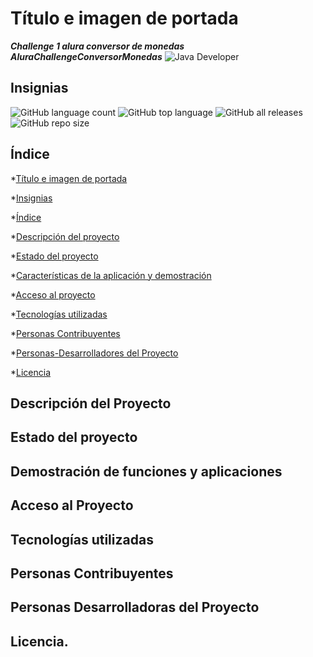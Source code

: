 # Título e imagen de portada
 ***Challenge 1 alura conversor de monedas***
 ***AluraChallengeConversorMonedas***
![Java Developer](https://github.com/leomj07/AluraChallengeConversorMonedas/assets/13156906/8615356c-c98b-46b0-9ea0-8fcb5f022f75)
## Insignias
![GitHub language count](https://img.shields.io/github/languages/count/leomj07/AluraChallengeConversorMonedas)
![GitHub top language](https://img.shields.io/github/languages/top/leomj07/AluraChallengeConversorMonedas)
![GitHub all releases](https://img.shields.io/github/downloads/leomj07/AluraChallengeConversorMonedas/total)
![GitHub repo size](https://img.shields.io/github/repo-size/leomj07/AluraChallengeConversorMonedas)
## Índice
*[Título e imagen de portada](#Título-e-imagen-de-portada)

*[Insignias](#insignias)

*[Índice](#índice)

*[Descripción del proyecto](#descripción-del-proyecto)

*[Estado del proyecto](#estado-del-proyecto)

*[Características de la aplicación y demostración](#Características-de-la-aplicación-y-demostración)

*[Acceso al proyecto](#acceso-proyecto)

*[Tecnologías utilizadas](#tecnologías-utilizadas)

*[Personas Contribuyentes](#personas-contribuyentes)

*[Personas-Desarrolladores del Proyecto](#personas-desarrolladores)

*[Licencia](#licencia)

## Descripción del Proyecto
## Estado del proyecto
## Demostración de funciones y aplicaciones
## Acceso al Proyecto
## Tecnologías utilizadas
## Personas Contribuyentes
## Personas Desarrolladoras del Proyecto
## Licencia.





